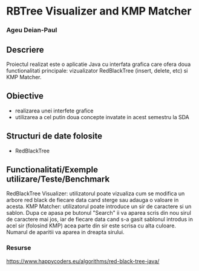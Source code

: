 # RBTree Visualizer and KMP Matcher
### Ageu Deian-Paul

## Descriere
Proiectul realizat este o aplicatie Java cu interfata grafica care ofera doua functionalitati principale: vizualizator RedBlackTree (insert, delete, etc) si KMP Matcher.

## Obiective
* realizarea unei interfete grafice
* utilizarea a cel putin doua concepte invatate in acest semestru la SDA

## Structuri de date folosite

- RedBlackTree

## Functionalitati/Exemple utilizare/Teste/Benchmark
RedBlackTree Visualizer: utilizatorul poate vizualiza cum se modifica un arbore red black de fiecare data cand sterge sau adauga o valoare in acesta.
KMP Matcher: utilizatorul poate introduce un sir de caractere si un sablon. Dupa ce apasa pe butonul "Search" ii va aparea scris din nou sirul de caractere mai jos, iar de fiecare data cand s-a gasit sablonul introdus in acel sir (folosind KMP) acea parte din sir este scrisa cu alta culoare. Numarul de aparitii va aparea in dreapta sirului.

### Resurse
https://www.happycoders.eu/algorithms/red-black-tree-java/
